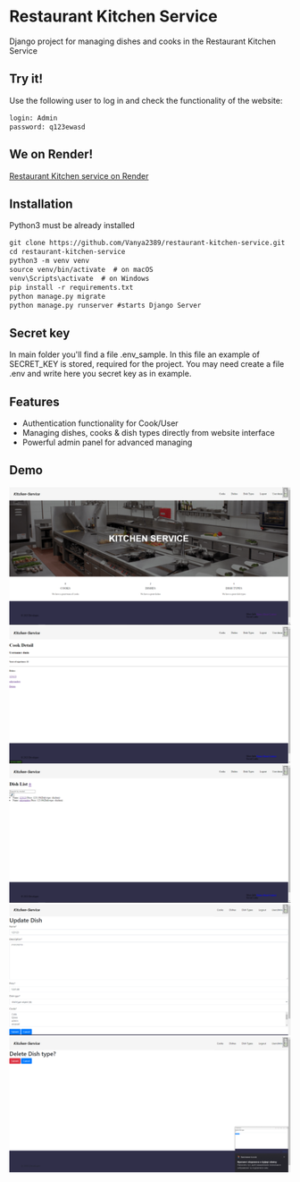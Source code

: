 # Restaurant Kitchen Service

Django project for managing dishes and cooks in the Restaurant Kitchen Service

## Try it!

Use the following user to log in and check the functionality of the website: 

```shell
login: Admin
password: q123ewasd
```
## We on Render!
[Restaurant Kitchen service on Render](https://kitchen-4zb6.onrender.com/)
## Installation 

Python3 must be already installed

```shell
git clone https://github.com/Vanya2389/restaurant-kitchen-service.git
cd restaurant-kitchen-service
python3 -m venv venv
source venv/bin/activate  # on macOS
venv\Scripts\activate  # on Windows 
pip install -r requirements.txt
python manage.py migrate
python manage.py runserver #starts Django Server
```

## Secret key
In main folder you'll find a file .env_sample. In this file an example of SECRET_KEY is stored, required for the project.
You may need create a file .env and write here you secret key as in example.

## Features

* Authentication functionality for Cook/User
* Managing dishes, cooks & dish types directly from website interface
* Powerful admin panel for advanced managing

## Demo

![Website Interface](demo/home.png)
![Website Interface](demo/cook.png)
![Website Interface](demo/dish_list.png)
![Website Interface](demo/dish_update.png)
![Website Interface](demo/dish_delete.png)
